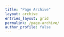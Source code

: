 ```yaml
---
title: "Page Archive"
layout: archive
entries_layout: grid
permalink: /page-archive/
author_profile: false
---
```

